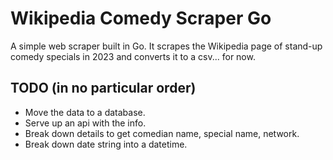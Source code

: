 # Wikipedia Comedy Scraper Go

A simple web scraper built in Go. It scrapes the Wikipedia page of stand-up comedy specials in 2023 and converts it to a csv... for now.

## TODO (in no particular order)

- Move the data to a database.
- Serve up an api with the info.
- Break down details to get comedian name, special name, network.
- Break down date string into a datetime.
